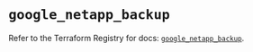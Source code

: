 # `google_netapp_backup`

Refer to the Terraform Registry for docs: [`google_netapp_backup`](https://registry.terraform.io/providers/hashicorp/google-beta/6.27.0/docs/resources/google_netapp_backup).
